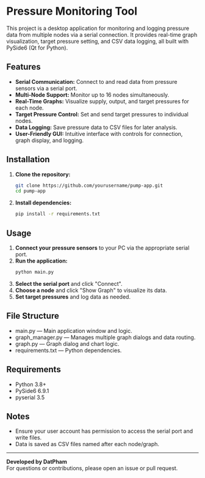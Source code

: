 # Pressure Monitoring Tool

This project is a desktop application for monitoring and logging pressure data from multiple nodes via a serial connection. It provides real-time graph visualization, target pressure setting, and CSV data logging, all built with PySide6 (Qt for Python).

## Features

- **Serial Communication:** Connect to and read data from pressure sensors via a serial port.
- **Multi-Node Support:** Monitor up to 16 nodes simultaneously.
- **Real-Time Graphs:** Visualize supply, output, and target pressures for each node.
- **Target Pressure Control:** Set and send target pressures to individual nodes.
- **Data Logging:** Save pressure data to CSV files for later analysis.
- **User-Friendly GUI:** Intuitive interface with controls for connection, graph display, and logging.

## Installation

1. **Clone the repository:**
   ```sh
   git clone https://github.com/yourusername/pump-app.git
   cd pump-app
   ```

2. **Install dependencies:**
   ```sh
   pip install -r requirements.txt
   ```

## Usage

1. **Connect your pressure sensors** to your PC via the appropriate serial port.
2. **Run the application:**
   ```sh
   python main.py
   ```
3. **Select the serial port** and click "Connect".
4. **Choose a node** and click "Show Graph" to visualize its data.
5. **Set target pressures** and log data as needed.

## File Structure

- main.py — Main application window and logic.
- graph_manager.py — Manages multiple graph dialogs and data routing.
- graph.py — Graph dialog and chart logic.
- requirements.txt — Python dependencies.

## Requirements

- Python 3.8+
- PySide6 6.9.1
- pyserial 3.5

## Notes

- Ensure your user account has permission to access the serial port and write files.
- Data is saved as CSV files named after each node/graph.

---

**Developed by DatPham**  
For questions or contributions, please open an issue or pull request.
